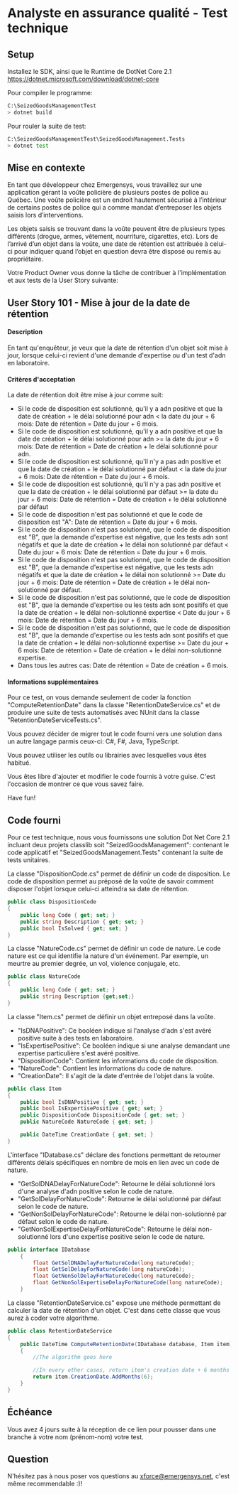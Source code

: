 # Analyste en assurance qualité - Test technique 

## Setup
Installez le SDK, ainsi que le Runtime de DotNet Core 2.1 https://dotnet.microsoft.com/download/dotnet-core

Pour compiler le programme:
```sh
C:\SeizedGoodsManagementTest
> dotnet build
```
Pour rouler la suite de test:
```sh
C:\SeizedGoodsManagementTest\SeizedGoodsManagement.Tests
> dotnet test
```

## Mise en contexte 
En tant que développeur chez Emergensys, vous travaillez sur une application gérant la voûte policière de plusieurs postes de police au Québec. Une voûte policière est un endroit hautement sécurisé à l’intérieur de certains postes de police qui a comme mandat d’entreposer les objets saisis lors d’interventions.  

Les objets saisis se trouvant dans la voûte peuvent être de plusieurs types différents (drogue, armes, vêtement, nourriture, cigarettes, etc). Lors de l’arrivé d’un objet dans la voûte, une date de rétention est attribuée à celui-ci pour indiquer quand l’objet en question devra être disposé ou remis au propriétaire. 

Votre Product Owner vous donne la tâche de contribuer à l'implémentation et aux tests de la User Story suivante:

## User Story 101 - Mise à jour de la date de rétention
#### Description
En tant qu'enquêteur, je veux que la date de rétention d'un objet soit mise à jour,
lorsque celui-ci revient d'une demande d'expertise ou d'un test d'adn en laboratoire.

#### Critères d'acceptation
La date de rétention doit être mise à jour comme suit:
- Si le code de disposition est solutionné, qu'il y a adn positive et que la date de création + le délai solutionné pour adn < la date du jour + 6 mois: Date de rétention = Date du jour + 6 mois.
- Si le code de disposition est solutionné, qu'il y a adn positive et que la date de création + le délai solutionné pour adn >= la date du jour + 6 mois: Date de rétention = Date de création + le délai solutionné pour adn.
- Si le code de disposition est solutionné, qu'il n'y a pas adn positive et que la date de création + le délai solutionné par défaut < la date du jour + 6 mois: Date de rétention = Date du jour + 6 mois.
- Si le code de disposition est solutionné, qu'il n'y a pas adn positive et que la date de création + le délai solutionné par défaut >= la date du jour + 6 mois: Date de rétention = Date de création + le délai solutionné par défaut
- Si le code de disposition n'est pas solutionné et que le code de disposition est "A": Date de rétention = Date du jour + 6 mois.
- Si le code de disposition n'est pas solutionné, que le code de disposition est "B", que la demande d'expertise est négative, que les tests adn sont négatifs et que la date de création + le délai non solutionné par défaut < Date du jour + 6 mois: Date de rétention = Date du jour + 6 mois.
- Si le code de disposition n'est pas solutionné, que le code de disposition est "B", que la demande d'expertise est négative, que les tests adn négatifs et que la date de création + le délai non solutionné >= Date du jour + 6 mois: Date de rétention = Date de création + le délai non-solutionné par défaut.
- Si le code de disposition n'est pas solutionné, que le code de disposition est "B", que la demande d'expertise ou les tests adn sont positifs et que la date de création + le délai non-solutionné expertise < Date du jour + 6 mois: Date de rétention = Date du jour + 6 mois.
- Si le code de disposition n'est pas solutionné, que le code de disposition est "B", que la demande d'expertise ou les tests adn sont positifs et que la date de création + le délai non-solutionné expertise >= Date du jour + 6 mois: Date de rétention = Date de création + le délai non-solutionné expertise.
- Dans tous les autres cas: Date de rétention = Date de création + 6 mois.

#### Informations supplémentaires
Pour ce test, on vous demande seulement de coder la fonction "ComputeRetentionDate" dans la classe "RetentionDateService.cs" et de produire une suite de tests automatisés avec NUnit dans la classe "RetentionDateServiceTests.cs".

Vous pouvez décider de migrer tout le code fourni vers une solution dans un autre langage parmis ceux-ci: C#, F#, Java, TypeScript.

Vous pouvez utiliser les outils ou librairies avec lesquelles vous êtes habitué.

Vous êtes libre d'ajouter et modifier le code fournis à votre guise. C'est l'occasion de montrer ce que vous savez faire. 

Have fun!

## Code fourni
Pour ce test technique, nous vous fournissons une solution Dot Net Core 2.1 incluant deux projets classlib soit "SeizedGoodsManagement": contenant le code applicatif et "SeizedGoodsManagement.Tests" contenant la suite de tests unitaires.

La classe "DispositionCode.cs" permet de définir un code de disposition. Le code de disposition permet au préposé de la voûte de savoir comment disposer l'objet lorsque celui-ci atteindra sa date de rétention.
```csharp
public class DispositionCode
{
    public long Code { get; set; }
    public string Description { get; set; }
    public bool IsSolved { get; set; }
}
```

La classe "NatureCode.cs" permet de définir un code de nature. Le code nature est ce qui identifie la nature d'un événement. Par exemple, un meurtre au premier degrée, un vol, violence conjugale, etc.
```csharp
public class NatureCode
{
    public long Code { get; set; }
    public string Description {get;set;}
}
```

La classe "Item.cs" permet de définir un objet entreposé dans la voûte. 
- "IsDNAPositive": Ce booléen indique si l'analyse d'adn s'est avéré positive suite à des tests en laboratoire.
- "IsExpertisePositive": Ce booléen indique si une analyse demandant une expertise particulière s'est avéré positive.
- "DispositionCode": Contient les informations du code de disposition.
- "NatureCode": Contient les informations du code de nature.
- "CreationDate": Il s'agit de la date d'entrée de l'objet dans la voûte.
```csharp
public class Item
{
    public bool IsDNAPositive { get; set; }
    public bool IsExpertisePositive { get; set; }
    public DispositionCode DispositionCode { get; set; }
    public NatureCode NatureCode { get; set; }

    public DateTime CreationDate { get; set; }
}
```

L'interface "IDatabase.cs" déclare des fonctions permettant de retourner différents délais spécifiques en nombre de mois en lien avec un code de nature.
- "GetSolDNADelayForNatureCode": Retourne le délai solutionné lors d'une analyse d'adn positive selon le code de nature.
- "GetSolDelayForNatureCode": Retourne le délai solutionné par défaut selon le code de nature.
- "GetNonSolDelayForNatureCode": Retourne le délai non-solutionné par défaut selon le code de nature.
- "GetNonSolExpertiseDelayForNatureCode": Retourne le délai non-solutionné lors d'une expertise positive selon le code de nature.
```csharp
public interface IDatabase
    {
        float GetSolDNADelayForNatureCode(long natureCode);
        float GetSolDelayForNatureCode(long natureCode);
        float GetNonSolDelayForNatureCode(long natureCode);
        float GetNonSolExpertiseDelayForNatureCode(long natureCode);
    }
```

La classe "RetentionDateService.cs" expose une méthode permettant de calculer la date de rétention d'un objet. C'est dans cette classe que vous aurez à coder votre algorithme.
```csharp
public class RetentionDateService
{
    public DateTime ComputeRetentionDate(IDatabase database, Item item)
    {
        //The algorithm goes here

        //In every other cases, return item's creation date + 6 months
        return item.CreationDate.AddMonths(6);
    }
}
```

## Échéance
Vous avez 4 jours suite à la réception de ce lien pour pousser dans une branche à votre nom (prénom-nom) votre test.

## Question
N'hésitez pas à nous poser vos questions au xforce@emergensys.net, c'est même recommendable :)!
